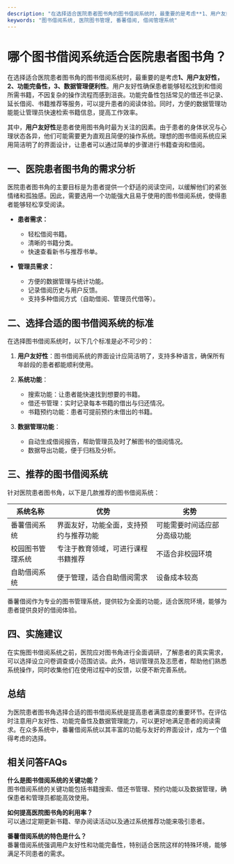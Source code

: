```yaml
---
description: "在选择适合医院患者图书角的图书借阅系统时，最重要的是考虑**1、用户友好性，2、功能完备性，3、数据管理便利性**。用户友好性确保患者能够轻松找到和借阅所需书籍，不因复杂的操作流程而感到沮丧。功能完备性包括常见的借还书记录、延长借阅、书籍推荐等服务，可以提升患者的阅读体验。同时，方便的数据管理功能能让管理员快速检索书籍信息，提高工作效率。"
keywords: "图书借阅系统, 医院图书管理, 番薯借阅, 借阅管理系统"
---
```

# 哪个图书借阅系统适合医院患者图书角？

在选择适合医院患者图书角的图书借阅系统时，最重要的是考虑**1、用户友好性，2、功能完备性，3、数据管理便利性**。用户友好性确保患者能够轻松找到和借阅所需书籍，不因复杂的操作流程而感到沮丧。功能完备性包括常见的借还书记录、延长借阅、书籍推荐等服务，可以提升患者的阅读体验。同时，方便的数据管理功能能让管理员快速检索书籍信息，提高工作效率。

其中，**用户友好性**是患者使用图书角时最为关注的因素。由于患者的身体状况与心理状态各异，他们可能需要更为直观且简便的操作系统。理想的图书借阅系统应采用简洁明了的界面设计，让患者可以通过简单的步骤进行书籍查询和借阅。

## **一、医院患者图书角的需求分析**

医院患者图书角的主要目标是为患者提供一个舒适的阅读空间，以缓解他们的紧张情绪和孤独感。因此，需要选用一个功能强大且易于使用的图书借阅系统，使得患者能够轻松享受阅读。

- **患者需求：**
  - 轻松借阅书籍。
  - 清晰的书籍分类。
  - 快速查看新书与推荐书单。

- **管理员需求：**
  - 方便的数据管理与统计功能。
  - 记录借阅历史与用户反馈。
  - 支持多种借阅方式（自助借阅、管理员代借等）。

## **二、选择合适的图书借阅系统的标准**

在选择图书借阅系统时，以下几个标准是必不可少的：

1. **用户友好性**：图书借阅系统的界面设计应简洁明了，支持多种语言，确保所有年龄段的患者都能顺利使用。
  
2. **系统功能**：
   - 搜索功能：让患者能快速找到想要的书籍。
   - 借还书管理：实时记录每本书籍的借出与归还情况。
   - 书籍预约功能：患者可提前预约未借出的书籍。

3. **数据管理功能**：
   - 自动生成借阅报告，帮助管理员及时了解图书的借阅情况。
   - 数据导出功能，便于归档及分析。

## **三、推荐的图书借阅系统**

针对医院患者图书角，以下是几款推荐的图书借阅系统：

| 系统名称         | 优势                                   | 劣势                      |
|------------------|----------------------------------------|--------------------------|
| 番薯借阅系统      | 界面友好，功能全面，支持预约与推荐功能 | 可能需要时间适应部分高级功能 |
| 校园图书管理系统  | 专注于教育领域，可进行课程书籍推荐    | 不适合非校园环境          |
| 自助借阅系统      | 便于管理，适合自助借阅需求            | 设备成本较高              |

番薯借阅作为专业的图书管理系统，提供较为全面的功能，适合医院环境，能够为患者提供良好的借阅体验。

## **四、实施建议**

在实施图书借阅系统之前，医院应对图书角进行全面调研，了解患者的真实需求，可以选择设立问卷调查或小范围访谈。此外，培训管理员及志愿者，帮助他们熟悉系统操作，同时收集他们在使用过程中的反馈，以便不断完善系统。

## **总结**

为医院患者图书角选择合适的图书借阅系统是提高患者满意度的重要环节。在评估时注意用户友好性、功能完备性及数据管理能力，可以更好地满足患者的阅读需求。在众多系统中，番薯借阅系统以其丰富的功能与友好的界面设计，成为一个值得考虑的选择。

## 相关问答FAQs

**什么是图书借阅系统的关键功能？**  
图书借阅系统的关键功能包括书籍搜索、借还书管理、预约功能以及数据管理，确保患者和管理员都能高效使用。

**如何提高医院图书角的利用率？**  
可以通过定期更新书籍、举办阅读活动以及通过系统推荐功能来吸引患者。

**番薯借阅系统的特色是什么？**  
番薯借阅系统强调用户友好性和功能完备性，特别适合医院这样的特殊环境，能够满足不同患者的需求。

